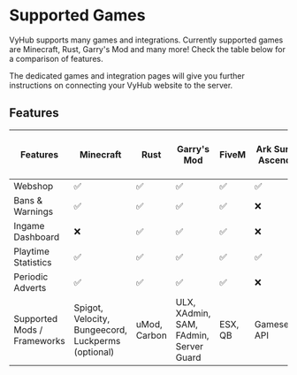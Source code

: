 # Supported Games

VyHub supports many games and integrations. Currently supported games are Minecraft, Rust, Garry's Mod and many more! Check the table below for a comparison of features.

The dedicated games and integration pages will give you further instructions on connecting your VyHub website to the server.

## Features

| Features                    | Minecraft                                          | Rust         | Garry's Mod                            | FiveM   | Ark Surival Ascended | 7 Days To Die | Counterstrike 2 | Team Fortress 2 | Half Life 2 |
|-----------------------------|----------------------------------------------------|--------------|----------------------------------------|---------|----------------------|---------------|-----------------|-----------------|-------------|
| Webshop                     | ✅                                                  | ✅            | ✅                                      | ✅       | ✅                    | ✅             | ✅               | ✅               | ✅           |
| Bans & Warnings             | ✅                                                  | ✅            | ✅                                      | ✅       | ❌                    | ✅             | ❌               | ❌               | ❌           |
| Ingame Dashboard            | ❌                                                  | ✅            | ✅                                      | ✅       | ❌                    | ❌             | ❌               | ❌               | ❌           |
| Playtime Statistics         | ✅                                                  | ✅            | ✅                                      | ✅       | ✅                    | ✅             | ✅               | ✅               | ✅           |
| Periodic Adverts            | ✅                                                  | ✅            | ✅                                      | ✅       | ❌                    | ✅             | ❌               | ❌               | ❌           |
| Supported Mods / Frameworks | Spigot, Velocity, Bungeecord, Luckperms (optional) | uMod, Carbon | ULX, XAdmin, SAM, FAdmin, Server Guard | ESX, QB | Gameserver API       | uMod          |                 |                 |             |

